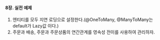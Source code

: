 #### 8장. 실전 예제

1. 엔티티를 모두 지연 로딩으로 설정한다.(@OneToMany, @ManyToMany는 default가 Lazy값 이다.)
2. 주문과 배송, 주문과 주문상품의 연간관계를 영속성 전이를 사용하여 관리하자.